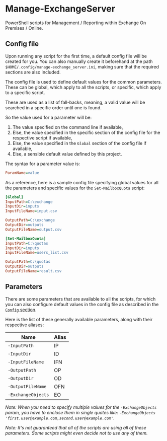 # Manage-ExchangeServer

PowerShell scripts for Management / Reporting within Exchange On Premises /
Online.

## Config file

Upon running any script for the first time, a default config file will be
created for you. You can also manually create it beforehand at the path
`$HOME/.config/manage-exchange_server.ini`, making sure that the required
sections are also included.

The config file is used to define default values for the common parameters.
These can be global, which apply to all the scripts, or specific, which apply to
a specific script.

These are used as a list of fall-backs, meaning, a valid value will be searched
in a specific order until one is found.

So the value used for a parameter will be:
1. The value specified on the command line if available,
2. Else, the value specified in the specific section of the config file for the
   respective script if available,
3. Else, the value specified in the `Global` section of the config file if
   available,
4. Else, a sensible default value defined by this project.

The syntax for a parameter value is:

```ini
ParamName=value
```

As a reference, here is a sample config file specifying global values for all
the parameters and specific values for the `Set-MailboxQuota` script:

```ini
[Global]
InputPath=C:\exchange
InputDir=inputs
InputFileName=input.csv

OutputPath=C:\exchange
OutputDir=outputs
OutputFileName=output.csv

[Set-MailboxQuota]
InputPath=C:\quotas
InputDir=inputs
InputFileName=users_list.csv

OutputPath=C:\quotas
OutputDir=outputs
OutputFileName=result.csv
```

## Parameters

There are some parameters that are available to all the scripts, for which you
can also configure default values in the config file as described in the
[`Config` section](#config).

Here is the list of these generally available parameters, along with their
respective aliases:

Name | Alias
--- | ---
`-InputPath` | IP
`-InputDir` | ID
`-InputFileName` | IFN
`-OutputPath` | OP
`-OutputDir` | OD
`-OutputFileName` | OFN
`-ExchangeObjects` | EO

_Note: When you need to specify multiple values for the `-ExchangeObjects`
param, you have to enclose them in single quotes like: `-ExchangeObjects
'first.user@example.com,second.user@example.com'`._

_Note: It's not guaranteed that all of the scripts are using all of these
parameters. Some scripts might even decide not to use any of them._
